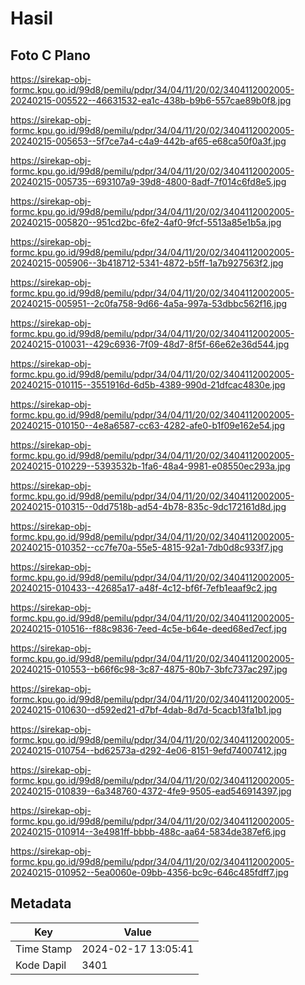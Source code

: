 # Hasil

## Foto C Plano

https://sirekap-obj-formc.kpu.go.id/99d8/pemilu/pdpr/34/04/11/20/02/3404112002005-20240215-005522--46631532-ea1c-438b-b9b6-557cae89b0f8.jpg

https://sirekap-obj-formc.kpu.go.id/99d8/pemilu/pdpr/34/04/11/20/02/3404112002005-20240215-005653--5f7ce7a4-c4a9-442b-af65-e68ca50f0a3f.jpg

https://sirekap-obj-formc.kpu.go.id/99d8/pemilu/pdpr/34/04/11/20/02/3404112002005-20240215-005735--693107a9-39d8-4800-8adf-7f014c6fd8e5.jpg

https://sirekap-obj-formc.kpu.go.id/99d8/pemilu/pdpr/34/04/11/20/02/3404112002005-20240215-005820--951cd2bc-6fe2-4af0-9fcf-5513a85e1b5a.jpg

https://sirekap-obj-formc.kpu.go.id/99d8/pemilu/pdpr/34/04/11/20/02/3404112002005-20240215-005906--3b418712-5341-4872-b5ff-1a7b927563f2.jpg

https://sirekap-obj-formc.kpu.go.id/99d8/pemilu/pdpr/34/04/11/20/02/3404112002005-20240215-005951--2c0fa758-9d66-4a5a-997a-53dbbc562f16.jpg

https://sirekap-obj-formc.kpu.go.id/99d8/pemilu/pdpr/34/04/11/20/02/3404112002005-20240215-010031--429c6936-7f09-48d7-8f5f-66e62e36d544.jpg

https://sirekap-obj-formc.kpu.go.id/99d8/pemilu/pdpr/34/04/11/20/02/3404112002005-20240215-010115--3551916d-6d5b-4389-990d-21dfcac4830e.jpg

https://sirekap-obj-formc.kpu.go.id/99d8/pemilu/pdpr/34/04/11/20/02/3404112002005-20240215-010150--4e8a6587-cc63-4282-afe0-b1f09e162e54.jpg

https://sirekap-obj-formc.kpu.go.id/99d8/pemilu/pdpr/34/04/11/20/02/3404112002005-20240215-010229--5393532b-1fa6-48a4-9981-e08550ec293a.jpg

https://sirekap-obj-formc.kpu.go.id/99d8/pemilu/pdpr/34/04/11/20/02/3404112002005-20240215-010315--0dd7518b-ad54-4b78-835c-9dc172161d8d.jpg

https://sirekap-obj-formc.kpu.go.id/99d8/pemilu/pdpr/34/04/11/20/02/3404112002005-20240215-010352--cc7fe70a-55e5-4815-92a1-7db0d8c933f7.jpg

https://sirekap-obj-formc.kpu.go.id/99d8/pemilu/pdpr/34/04/11/20/02/3404112002005-20240215-010433--42685a17-a48f-4c12-bf6f-7efb1eaaf9c2.jpg

https://sirekap-obj-formc.kpu.go.id/99d8/pemilu/pdpr/34/04/11/20/02/3404112002005-20240215-010516--f88c9836-7eed-4c5e-b64e-deed68ed7ecf.jpg

https://sirekap-obj-formc.kpu.go.id/99d8/pemilu/pdpr/34/04/11/20/02/3404112002005-20240215-010553--b66f6c98-3c87-4875-80b7-3bfc737ac297.jpg

https://sirekap-obj-formc.kpu.go.id/99d8/pemilu/pdpr/34/04/11/20/02/3404112002005-20240215-010630--d592ed21-d7bf-4dab-8d7d-5cacb13fa1b1.jpg

https://sirekap-obj-formc.kpu.go.id/99d8/pemilu/pdpr/34/04/11/20/02/3404112002005-20240215-010754--bd62573a-d292-4e06-8151-9efd74007412.jpg

https://sirekap-obj-formc.kpu.go.id/99d8/pemilu/pdpr/34/04/11/20/02/3404112002005-20240215-010839--6a348760-4372-4fe9-9505-ead546914397.jpg

https://sirekap-obj-formc.kpu.go.id/99d8/pemilu/pdpr/34/04/11/20/02/3404112002005-20240215-010914--3e4981ff-bbbb-488c-aa64-5834de387ef6.jpg

https://sirekap-obj-formc.kpu.go.id/99d8/pemilu/pdpr/34/04/11/20/02/3404112002005-20240215-010952--5ea0060e-09bb-4356-bc9c-646c485fdff7.jpg


## Metadata

| Key        | Value               |
| ---------- | ------------------- |
| Time Stamp | 2024-02-17 13:05:41 |
| Kode Dapil | 3401                |



